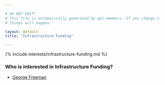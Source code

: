 ```yaml
---

# DO NOT EDIT!
# This file is automatically generated by get-members. If you change it, bad
# things will happen.

layout: default
title: "Infrastructure Funding"

---
```


{% include interests/infrastructure-funding.md %}

### Who is interested in Infrastructure Funding?


* [George Freeman](members/george-freeman.html)
